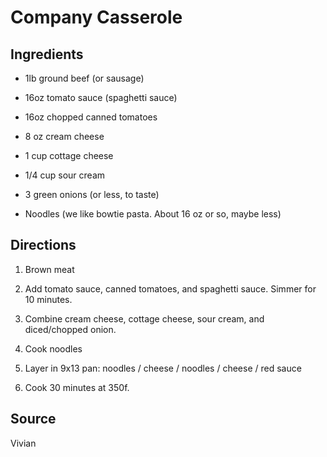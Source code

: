 Company Casserole
=================

Ingredients
-----------

* 1lb ground beef (or sausage)

* 16oz tomato sauce (spaghetti sauce)

* 16oz chopped canned tomatoes

* 8 oz cream cheese

* 1 cup cottage cheese

* 1/4 cup sour cream

* 3 green onions (or less, to taste)

* Noodles (we like bowtie pasta. About 16 oz or so, maybe less)


Directions
----------

1) Brown meat

2) Add tomato sauce, canned tomatoes, and spaghetti sauce. Simmer for 10 minutes.

3) Combine cream cheese, cottage cheese, sour cream, and diced/chopped onion.

4) Cook noodles

5) Layer in 9x13 pan: noodles / cheese / noodles / cheese / red sauce

6) Cook 30 minutes at 350f.


Source
------

Vivian

